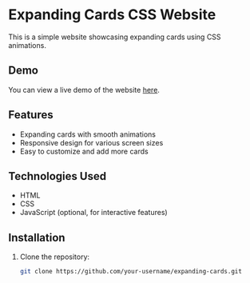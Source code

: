 # Expanding Cards CSS Website

This is a simple website showcasing expanding cards using CSS animations.

## Demo

You can view a live demo of the website [here]( https://yogesh9389.github.io/expanding_Cards/).

## Features

- Expanding cards with smooth animations
- Responsive design for various screen sizes
- Easy to customize and add more cards

## Technologies Used

- HTML
- CSS
- JavaScript (optional, for interactive features)

## Installation

1. Clone the repository:

   ```bash
   git clone https://github.com/your-username/expanding-cards.git
